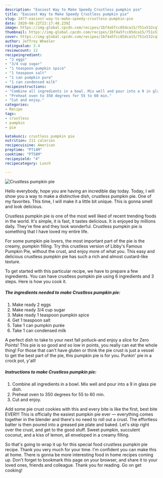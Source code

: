 ```yaml
---
description: "Easiest Way to Make Speedy Crustless pumpkin pie"
title: "Easiest Way to Make Speedy Crustless pumpkin pie"
slug: 2477-easiest-way-to-make-speedy-crustless-pumpkin-pie
date: 2020-08-22T22:17:48.239Z
image: https://img-global.cpcdn.com/recipes/1bf4a5fcc85dca15/751x532cq70/crustless-pumpkin-pie-recipe-main-photo.jpg
thumbnail: https://img-global.cpcdn.com/recipes/1bf4a5fcc85dca15/751x532cq70/crustless-pumpkin-pie-recipe-main-photo.jpg
cover: https://img-global.cpcdn.com/recipes/1bf4a5fcc85dca15/751x532cq70/crustless-pumpkin-pie-recipe-main-photo.jpg
author: Jeffrey Wheeler
ratingvalue: 3.4
reviewcount: 12
recipeingredient:
- "2 eggs"
- "3/4 cup sugar"
- "1 teaspoon pumpkin spice"
- "1 teaspoon salt"
- "1 can pumpkin pure"
- "1 can condensed milk"
recipeinstructions:
- "Combine all ingredients in a bowl. Mix well and pour into a 9 in glass pie dish."
- "Preheat oven to 350 degrees for 55 to 60 min."
- "Cut and enjoy."
categories:
- Recipe
tags:
- crustless
- pumpkin
- pie

katakunci: crustless pumpkin pie 
nutrition: 211 calories
recipecuisine: American
preptime: "PT14M"
cooktime: "PT58M"
recipeyield: "4"
recipecategory: Lunch

---
```



![Crustless pumpkin pie](https://img-global.cpcdn.com/recipes/1bf4a5fcc85dca15/751x532cq70/crustless-pumpkin-pie-recipe-main-photo.jpg)

Hello everybody, hope you are having an incredible day today. Today, I will show you a way to make a distinctive dish, crustless pumpkin pie. One of my favorites. This time, I will make it a little bit unique. This is gonna smell and look delicious.

Crustless pumpkin pie is one of the most well liked of recent trending foods in the world. It's simple, it is fast, it tastes delicious. It is enjoyed by millions daily. They're fine and they look wonderful. Crustless pumpkin pie is something that I have loved my entire life.

For some pumpkin pie lovers, the most important part of the pie is the creamy, pumpkin filling. Try this crustless version of Libby&#39;s Famous Pumpkin Pie, without the crust, and enjoy more of what you. This easy and delicious crustless pumpkin pie has such a rich and almost custard-like texture.


To get started with this particular recipe, we have to prepare a few ingredients. You can have crustless pumpkin pie using 6 ingredients and 3 steps. Here is how you cook it.

<!--inarticleads1-->

##### The ingredients needed to make Crustless pumpkin pie:

1. Make ready 2 eggs
1. Make ready 3/4 cup sugar
1. Make ready 1 teaspoon pumpkin spice
1. Get 1 teaspoon salt
1. Take 1 can pumpkin purée
1. Take 1 can condensed milk


A perfect dish to take to your next fall potluck-and enjoy a slice for Zero Points! This pie is so good and so low in points, you really can eat the whole thing! For those that can&#39;t have gluten or think the pie crust is just a vessel to get the best part of the pie, this pumpkin pie is for you. Punkin&#39; pie in a crock pot, y&#39;all! 

<!--inarticleads2-->

##### Instructions to make Crustless pumpkin pie:

1. Combine all ingredients in a bowl. Mix well and pour into a 9 in glass pie dish.
1. Preheat oven to 350 degrees for 55 to 60 min.
1. Cut and enjoy.


Add some pie crust cookies with this and every bite is like the first, best bite EVER!!! This is officially the easiest pumpkin pie ever — everything comes together in the blender and there&#39;s no need to roll out a crust. The effortless batter is then poured into a greased pie plate and baked. Let&#39;s skip right over the crust, and get to the good stuff. Sweet pumpkin, succulent coconut, and a kiss of lemon, all enveloped in a creamy filling. 

So that's going to wrap it up for this special food crustless pumpkin pie recipe. Thank you very much for your time. I'm confident you can make this at home. There is gonna be more interesting food in home recipes coming up. Don't forget to bookmark this page on your browser, and share it to your loved ones, friends and colleague. Thank you for reading. Go on get cooking!
